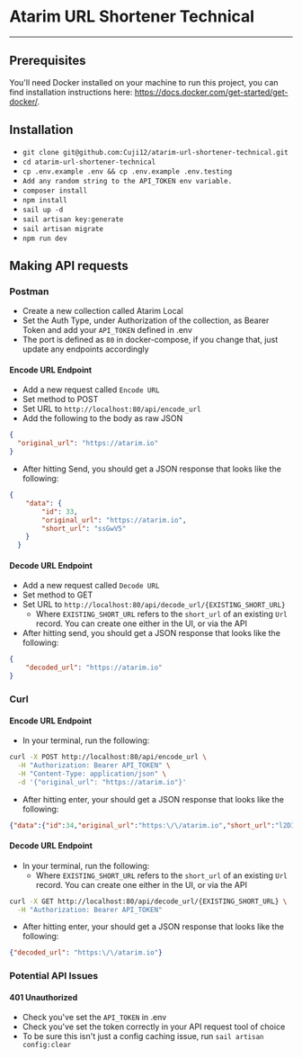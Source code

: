 # Atarim URL Shortener Technical

---

## Prerequisites
You'll need Docker installed on your machine to run this project, you can find installation
instructions here: https://docs.docker.com/get-started/get-docker/.

## Installation
- `git clone git@github.com:Cuji12/atarim-url-shortener-technical.git`
- `cd atarim-url-shortener-technical`
- `cp .env.example .env && cp .env.example .env.testing`
- `Add any random string to the API_TOKEN env variable.`
- `composer install`
- `npm install`
- `sail up -d`
- `sail artisan key:generate`
- `sail artisan migrate`
- `npm run dev`

## Making API requests
### Postman
- Create a new collection called Atarim Local
- Set the Auth Type, under Authorization of the collection, as Bearer Token and add your `API_TOKEN` defined in .env
- The port is defined as `80` in docker-compose, if you change that, just update any endpoints accordingly

#### Encode URL Endpoint
- Add a new request called `Encode URL`
- Set method to POST
- Set URL to `http://localhost:80/api/encode_url`
- Add the following to the body as raw JSON
```JSON
{
  "original_url": "https://atarim.io"
}
```
- After hitting Send, you should get a JSON response that looks like the following:
```JSON
{
    "data": {
        "id": 33,
        "original_url": "https://atarim.io",
        "short_url": "ssGwV5"
    }
  }
```
#### Decode URL Endpoint
- Add a new request called `Decode URL`
- Set method to GET
- Set URL to `http://localhost:80/api/decode_url/{EXISTING_SHORT_URL}`
  - Where `EXISTING_SHORT_URL` refers to the `short_url` of an existing `Url` record. You can create one either in the UI, or via the API
- After hitting send, you should get a JSON response that looks like the following:
```JSON
{
    "decoded_url": "https://atarim.io"
}
```
### Curl
#### Encode URL Endpoint
- In your terminal, run the following:
```bash
curl -X POST http://localhost:80/api/encode_url \
  -H "Authorization: Bearer API_TOKEN" \
  -H "Content-Type: application/json" \
  -d '{"original_url": "https://atarim.io"}'
```
- After hitting enter, your should get a JSON response that looks like the following:
```JSON
{"data":{"id":34,"original_url":"https:\/\/atarim.io","short_url":"l2DIgo"}}
```
#### Decode URL Endpoint
- In your terminal, run the following:
  - Where `EXISTING_SHORT_URL` refers to the `short_url` of an existing `Url` record. You can create one either in the UI, or via the API
```bash
curl -X GET http://localhost:80/api/decode_url/{EXISTING_SHORT_URL} \
  -H "Authorization: Bearer API_TOKEN"
```
- After hitting enter, your should get a JSON response that looks like the following:
```JSON
{"decoded_url": "https:\/\/atarim.io"}
```

### Potential API Issues
#### 401 Unauthorized
- Check you've set the `API_TOKEN` in .env
- Check you've set the token correctly in your API request tool of choice
- To be sure this isn't just a config caching issue, run `sail artisan config:clear`

